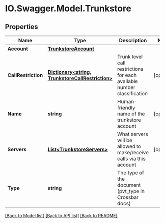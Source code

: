 # IO.Swagger.Model.Trunkstore
## Properties

Name | Type | Description | Notes
------------ | ------------- | ------------- | -------------
**Account** | [**TrunkstoreAccount**](TrunkstoreAccount.md) |  | 
**CallRestriction** | [**Dictionary&lt;string, TrunkstoreCallRestriction&gt;**](TrunkstoreCallRestriction.md) | Trunk level call restrictions for each available number classification | [optional] 
**Name** | **string** | Human-friendly name of the trunkstore account | [optional] 
**Servers** | [**List&lt;TrunkstoreServers&gt;**](TrunkstoreServers.md) | What servers will be allowed to make/receive calls via this account | [optional] 
**Type** | **string** | The type of the document (pvt_type in Crossbar docs) | 

[[Back to Model list]](../README.md#documentation-for-models) [[Back to API list]](../README.md#documentation-for-api-endpoints) [[Back to README]](../README.md)

